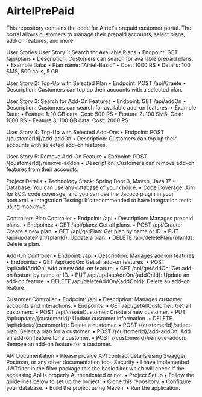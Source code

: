 # AirtelPrePaid
This repository contains the code for Airtel's prepaid customer portal. The portal allows customers to manage their prepaid accounts, select plans, add-on features, and more

User Stories
User Story 1: Search for Available Plans
•	Endpoint: GET /api/plans
•	Description: Customers can search for available prepaid plans.
•	Example Data:
•	Plan name: "Airtel-Basic"
•	Cost: 1000 RS
•	Details: 100 SMS, 500 calls, 5 GB


User Story 2: Top-Up with Selected Plan
•	Endpoint: POST /api/Craete
•	Description: Customers can top up their accounts with a selected plan.


User Story 3: Search for Add-On Features
•	Endpoint: GET /api/addOn
•	Description: Customers can search for available add-on features.
•	Example Data:
•	Feature 1: 10 GB data, Cost: 500 RS
•	Feature 2: 100 SMS, Cost: 1000 RS
•	Feature 3: 100 GB data, Cost: 2000 RS


User Story 4: Top-Up with Selected Add-Ons
•	Endpoint: POST /{customerId}/add-addOn
•	Description: Customers can top up their accounts with selected add-on features.


User Story 5: Remove Add-On Feature
•	Endpoint: POST /{customerId}/remove-addon
•	Description: Customers can remove add-on features from their accounts.


Project Details
•	Technology Stack: Spring Boot 3, Maven, Java 17
•	Database: You can use any database of your choice.
•	Code Coverage: Aim for 80% code coverage, and you can use the Jacoco plugin in your pom.xml.
•	Integration Testing: It's recommended to have integration tests using mockmvc.


Controllers
Plan Controller
•	Endpoint: /api
•	Description: Manages prepaid plans.
•	Endpoints:
•	GET /api/plans: Get all plans.
•	POST /api/Craete: Create a new plan.
•	GET /api/getPlan: Get plan by name or ID.
•	PUT /api/updatePlan/{planId}: Update a plan.
•	DELETE /api/deletePlan/{planId}: Delete a plan.

Add-On Controller
•	Endpoint: /api
•	Description: Manages add-on features.
•	Endpoints:
•	GET /api/addOn: Get all add-on features.
•	POST /api/addAddOn: Add a new add-on feature.
•	GET /api/getAddOn: Get add-on feature by name or ID.
•	PUT /api/updateAddOn/{addOnId}: Update an add-on feature.
•	DELETE /api/deleteAddOn/{addOnId}: Delete an add-on feature.

Customer Controller
•	Endpoint: /api
•	Description: Manages customer accounts and interactions.
•	Endpoints:
•	GET /api/getAllCustomer: Get all customers.
•	POST /api/createCustomer: Create a new customer.
•	PUT /api/update/{customerId}: Update customer information.
•	DELETE /api/delete/{customerId}: Delete a customer.
•	POST /{customerId}/select-plan: Select a plan for a customer.
•	POST /{customerId}/add-addOn: Add an add-on feature for a customer.
•	POST /{customerId}/remove-addon: Remove an add-on feature for a customer.


API Documentation
•	Please provide API contract details using Swagger, Postman, or any other documentation tool.
Security
•	I have implemented JWTfilter in the filter package this the basic filter which will check if the accessing ApI is properly Authenticated or not.
•	Project Setup
•	Follow the guidelines below to set up the project:
•	Clone this repository.
•	Configure your database.
•	Build the project using Maven.
•	Run the application.
